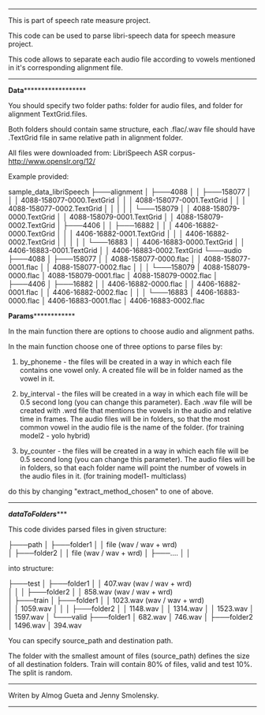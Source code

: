 **************************************************************************************
This is part of speech rate measure project.

This code can be used to parse libri-speech data for speech measure project.

This code allows to separate each audio file according to vowels mentioned in it's
corresponding alignment file.

**************************************************************************************
********************************Data**************************************************

You should specify two folder paths: folder for audio files, and folder for alignment
TextGrid.files.

Both folders should contain same structure, each .flac/.wav file should have
.TextGrid file in same relative path in alignment folder.


All files were downloaded from: LibriSpeech ASR corpus- http://www.openslr.org/12/

Example provided: 

sample_data_libriSpeech
├───alignment
│   ├───4088
│   │   ├───158077
│   │   │       4088-158077-0000.TextGrid
│   │   │       4088-158077-0001.TextGrid
│   │   │       4088-158077-0002.TextGrid
│   │   │
│   │   └───158079
│   │           4088-158079-0000.TextGrid
│   │           4088-158079-0001.TextGrid
│   │           4088-158079-0002.TextGrid
│   ├───4406
│   │   ├───16882
│   │   │       4406-16882-0000.TextGrid
│   │   │       4406-16882-0001.TextGrid
│   │   │       4406-16882-0002.TextGrid
│   │   │
│   │   └───16883
│   │           4406-16883-0000.TextGrid
│   │           4406-16883-0001.TextGrid
│   │           4406-16883-0002.TextGrid
└───audio
    ├───4088
    │   ├───158077
    │   │       4088-158077-0000.flac
    │   │       4088-158077-0001.flac
    │   │       4088-158077-0002.flac
    │   │
    │   └───158079
    │           4088-158079-0000.flac
    │           4088-158079-0001.flac
    │           4088-158079-0002.flac
    │
    ├───4406
    │   ├───16882
    │   │       4406-16882-0000.flac
    │   │       4406-16882-0001.flac
    │   │       4406-16882-0002.flac
    │   │
    │   └───16883
    │           4406-16883-0000.flac
    │           4406-16883-0001.flac
    │           4406-16883-0002.flac




**********************************Params**********************************************

In the main function there are options to choose audio and alignment paths.

In the main function choose one of three options to parse files by:

1) by_phoneme -  the files will be created in a way in which each file contains
	one vowel only.
	A created file will be in folder named as the vowel in it.

2) by_interval - the files will be created in a way in which each file will be 
	0.5 second long (you can change this parameter).
	Each .wav file will be created with .wrd file that mentions the vowels in the audio
	and relative time in frames. 
	The audio files will be in folders, so that the most common vowel in the audio file 
	is the name of the folder.
	(for training model2 - yolo hybrid)
	
3) by_counter -  the files will be created in a way in which each file will be 
	0.5 second long (you can change this parameter).
	The audio files will be in folders, so that each folder name will point the number
	of vowels in the audio files in it.
	(for training model1- multiclass)


do this by changing "extract_method_chosen" to one of above.

**************************************************************************************
***********************************dataToFolders**************************************

This code divides parsed files in given structure:

├───path
    │   ├───folder1
    │   │       file (wav / wav + wrd)	
	│   ├───folder2
    │   │       file (wav / wav + wrd)
	│   ├───....
    │   │       

into structure:

├───test
│   ├───folder1
│   │       407.wav (wav / wav + wrd)	
│   │
│   ├───folder2
│   │       858.wav (wav / wav + wrd)	
│
├───train
│   ├───folder1
│   │       1023.wav (wav / wav + wrd)	
│   │       1059.wav
│   │
│   ├───folder2
│   │       1148.wav
│   │       1314.wav
│   │       1523.wav
│   │       1597.wav
│
└───valid
    ├───folder1
    │       682.wav
    │       746.wav
    │
    ├───folder2
    │       1496.wav
    │       394.wav

You can specify source_path and destination path.

The folder with the smallest amount of files (source_path) defines the size of
all destination folders. 
Train will contain 80% of files, valid and test 10%.
The split is random.

**************************************************************************************
Writen by Almog Gueta and Jenny Smolensky.

**************************************************************************************
